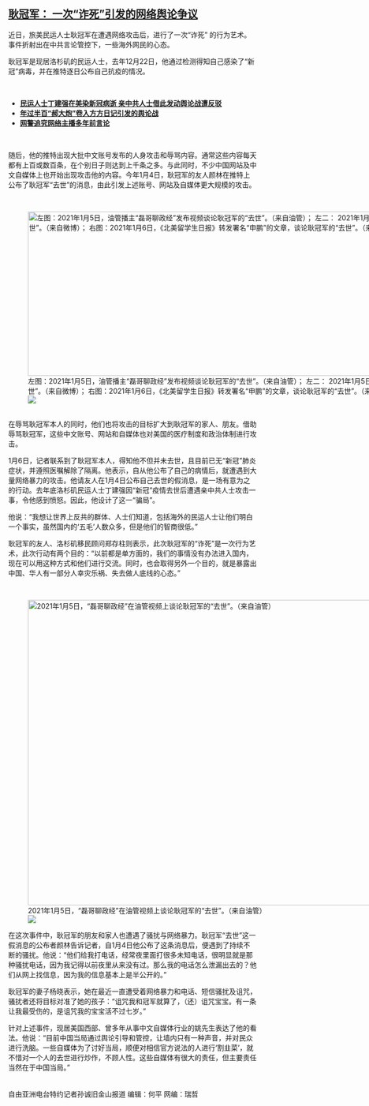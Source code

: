 <!--1610046135000-->
[耿冠军： 一次“诈死”引发的网络舆论争议](https://www.rfa.org/mandarin/yataibaodao/meiti/sc-01072021130127.html)
------

<p>近日，旅美民运人士耿冠军在遭遇网络攻击后，进行了一次“诈死” 的行为艺术。事件折射出在中共言论管控下，一些海外网民的心态。</p><p>耿冠军是现居洛杉矶的民运人士，去年12月22日，他通过检测得知自己感染了“新冠”病毒，并在推特逐日公布自己抗疫的情况。</p><p><br/></p><ul><li><strong><a href="https://www.rfa.org/mandarin/yataibaodao/renquanfazhi/sc-12232020133607.html">民运人士丁建强在美染新冠病逝 亲中共人士借此发动舆论战遭反驳</a></strong></li><li><strong><a href="https://www.rfa.org/mandarin/Xinwen/8-05092020153712.html">年过半百“郝大炮”卷入方方日记引发的舆论战</a></strong></li><li><a href="https://www.rfa.org/mandarin/yataibaodao/meiti/yf1-08012018101434.html"><strong>网警追究网络主播多年前言论</strong></a></li></ul><p><br/></p><p>随后，他的推特出现大批中文账号发布的人身攻击和辱骂内容。通常这些内容每天都有上百或数百条，在个别日子则达到上千条之多。与此同时，不少中国网站及中文自媒体上也开始出现攻击他的内容。今年1月4日，耿冠军的友人颜林在推特上公布了耿冠军“去世”的消息，由此引发上述账号、网站及自媒体更大规模的攻击。</p><p><br/></p><p><figure class="image-richtext image-inline captioned" style="width:1500px;"><img alt="左图：2021年1月5日，油管播主“磊哥聊政经”发布视频谈论耿冠军的“去世”。（来自油管）； 左二： 2021年1月5日，观察者网上发布的文章，将耿冠军称为“恨国党”。（来自观察者网）； 右二： 2021年1月6日，司马南在微博评价耿冠军的“去世”。（来自微博）； 右图：2021年1月6日，《北美留学生日报》转发署名“申鹏”的文章，谈论耿冠军的“去世”。（来自微信公众号“北美留学生日报”）" height="333" src="https://www.rfa.org/mandarin/yataibaodao/meiti/sc-01072021130127.html/m0107-sc2-5.jpg/@@images/a5d23c32-bf0d-4500-a40e-9e64739ae8f8.jpeg" title="M0107-SC2-5.jpg" width="1500"/><figcaption class="image-caption">左图：2021年1月5日，油管播主“磊哥聊政经”发布视频谈论耿冠军的“去世”。（来自油管）； 左二： 2021年1月5日，观察者网上发布的文章，将耿冠军称为“恨国党”。（来自观察者网）； 右二： 2021年1月6日，司马南在微博评价耿冠军的“去世”。（来自微博）； 右图：2021年1月6日，《北美留学生日报》转发署名“申鹏”的文章，谈论耿冠军的“去世”。（来自微信公众号“北美留学生日报”）</figcaption><small></small><div id="zoomattribute"><a data-caption="左图：2021年1月5日，油管播主“磊哥聊政经”发布视频谈论耿冠军的“去世”。（来自油管）； 左二： 2021年1月5日，观察者网上发布的文章，将耿冠军称为“恨国党”。（来自观察者网）； 右二： 2021年1月6日，司马南在微博评价耿冠军的“去世”。（来自微博）； 右图：2021年1月6日，《北美留学生日报》转发署名“申鹏”的文章，谈论耿冠军的“去世”。（来自微信公众号“北美留学生日报”）" data-fancybox="" href="https://www.rfa.org/mandarin/yataibaodao/meiti/sc-01072021130127.html/m0107-sc2-5.jpg" id="single_image" title="左图：2021年1月5日，油管播主“磊哥聊政经”发布视频谈论耿冠军的“去世”。（来自油管）； 左二： 2021年1月5日，观察者网上发布的文章，将耿冠军称为“恨国党”。（来自观察者网）； 右二： 2021年1月6日，司马南在微博评价耿冠军的“去世”。（来自微博）； 右图：2021年1月6日，《北美留学生日报》转发署名“申鹏”的文章，谈论耿冠军的“去世”。（来自微信公众号“北美留学生日报”）"><img src="/++plone++rfa-resources/img/icon-zoom.png"/></a></div></figure><br/>在辱骂耿冠军本人的同时，他们也将攻击的目标扩大到耿冠军的家人、朋友。借助辱骂耿冠军，这些中文账号、网站和自媒体也对美国的医疗制度和政治体制进行攻击。</p><p>1月6日，记者联系到了耿冠军本人，得知他不但并未去世，且目前已无“新冠”肺炎症状，并遵照医嘱解除了隔离。他表示，自从他公布了自己的病情后，就遭遇到大量网络暴力的攻击。他请友人在1月4日公布自己去世的假消息，是一场有意为之的行动。去年底洛杉矶民运人士丁建强因“新冠”疫情去世后遭遇亲中共人士攻击一事，令他感到愤怒。因此，他设计了这一“骗局”。</p><p>他说：“我想让世界上反共的群体、人士们知道，包括海外的民运人士让他们明白一个事实，虽然国内的‘五毛’人数众多，但是他们的智商很低。”</p><p>耿冠军的友人、洛杉矶移民顾问郑存柱则表示，此次耿冠军的“诈死”是一次行为艺术，此次行动有两个目的：“以前都是单方面的，我们的事情没有办法进入国内，现在可以用这种方式和他们进行交流。同时，也会取得另外一个目的，就是暴露出中国、华人有一部分人幸灾乐祸、失去做人底线的心态。”</p><p><br/></p><p><figure class="image-richtext image-inline captioned" style="width:902px;"><img alt="2021年1月5日，“磊哥聊政经”在油管视频上谈论耿冠军的“去世”。（来自油管）" height="619" src="https://www.rfa.org/mandarin/yataibaodao/meiti/sc-01072021130127.html/m0107-sc6.jpg/@@images/f3782040-8bb0-45fc-ab26-6a3a7961eb14.jpeg" title="M0107-SC6.jpg" width="902"/><figcaption class="image-caption">2021年1月5日，“磊哥聊政经”在油管视频上谈论耿冠军的“去世”。（来自油管）</figcaption><small></small><div id="zoomattribute"><a data-caption="2021年1月5日，“磊哥聊政经”在油管视频上谈论耿冠军的“去世”。（来自油管）" data-fancybox="" href="https://www.rfa.org/mandarin/yataibaodao/meiti/sc-01072021130127.html/m0107-sc6.jpg" id="single_image" title="2021年1月5日，“磊哥聊政经”在油管视频上谈论耿冠军的“去世”。（来自油管）"><img src="/++plone++rfa-resources/img/icon-zoom.png"/></a></div></figure></p><p>在这次事件中，耿冠军的朋友和家人也遭遇了骚扰与网络暴力。耿冠军“去世”这一假消息的公布者颜林告诉记者，自1月4日他公布了这条消息后，便遇到了持续不断的骚扰。他说：“他们给我打电话，经常夜里面打很多未知电话，很明显就是那种骚扰电话，因为我记得以前夜里从来没有过。那么我的电话怎么泄漏出去的？他们从网上找信息，因为我的信息基本上是半公开的。”</p><p>耿冠军的妻子杨晓表示，她在最近一直遭受着网络暴力和电话、短信骚扰及诅咒，骚扰者还将目标对准了她的孩子：“诅咒我和冠军就算了，（还）诅咒宝宝。有一条让我最受伤的，是诅咒我的宝宝活不过七岁。”</p><p>针对上述事件，现居美国西部、曾多年从事中文自媒体行业的姚先生表达了他的看法。他说：“目前中国当局通过舆论引导和管控，让墙内只有一种声音，并对民众进行洗脑。一些自媒体为了讨好当局，顺便对相信官方说法的人进行‘割韭菜’，就不惜对一个人的去世进行炒作，不顾人性。这些自媒体有很大的责任，但主要责任当然在于中国当局。”<br/><br/><br/>自由亚洲电台特约记者孙诚旧金山报道 编辑：何平 网编：瑞哲</p>

